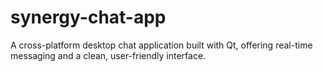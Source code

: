 # synergy-chat-app
A cross-platform desktop chat application built with Qt, offering real-time messaging and a clean, user-friendly interface.
